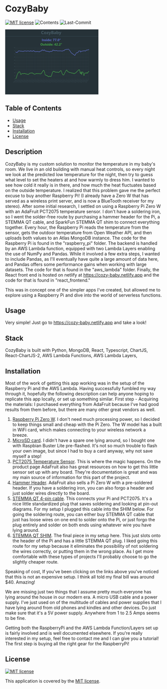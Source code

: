 # CozyBaby
[![MIT license](https://img.shields.io/badge/License-MIT-blue.svg)](https://lbesson.mit-license.org/)
![Contents](https://img.shields.io/github/languages/top/elijah415hz/cozy-baby)
![Last-Commit](https://img.shields.io/github/last-commit/elijah415hz/cozy-baby)

![Screenshot](screenshot.png)

## Table of Contents
* [Usage](#Usage)
* [Stack](#Stack)
* [Installation](#Installation)
* [License](#License)

## Description
CozyBaby is my custom solution to monitor the temperature in my baby's room. We live in an old building with manual heat controls, so every night we look at the predicted low temperature for the night, then try to guess what level to set the heaters at and how warmly to dress him. I wanted to see how cold it really is in there, and how much the heat fluctuates based on the outside temperature. I realized that this problem gave me the perfect excuse to buy another Raspberry Pi! (I already have a Zero W that has served as a wireless print server, and is now a BlueTooth receiver for my stereo). 
After some initial research, I settled on using a Raspberry Pi Zero W with an AdaFruit PCT2075 temperature sensor. I don't have a soldering iron, so I went the solder-free route by purchasing a hammer header for the Pi, a STEMMA QT cable, and SparkFun STEMMA QT shim to connect everything together. Every hour, the Raspberry Pi reads the temperature from the sensor, gets the outdoor temperature from Open Weather API, and then uploads both values to an Atlas MongoDB instance. The code for the Raspberry Pi is found in the "raspberry_pi" folder. 
The backend is handled by an AWS Lambda function, equipped with two Lambda Layers enabling the use of NumPy and Pandas. While it involved a few extra steps, I wanted to include Pandas, as I'll eventually have quite a large amount of data here, and Pandas offers some performance gains when working with large datasets. The code for that is found in the "aws_lambda" folder. 
Finally, the React front end is hosted on netlify at https://cozy-baby.netlify.app and the code for that is found in "react_frontend."

This was in concept one of the simpler apps I've created, but allowed me to explore using a Raspberry Pi and dive into the world of serverless functions.

## Usage
Very simple! Just go to https://cozy-baby.netlify.app and take a look!

## Stack
CozyBaby is built with Python, MongoDB, React, Typescript, ChartJS, React-ChartJS-2, AWS Lambda Functions, AWS Lambda Layers, 

## Installation
Most of the work of getting this app working was in the setup of the Raspberry Pi and the AWS Lambda. Having successfully fumbled my way through it, hopefully the following description can help anyone hoping to replicate this app locally, or set up something similar.
First step - Acquiring the materials:
I purchased everything from AdaFruit because I've had good results from them before, but there are many other great vendors as well.
1. [Raspberry Pi Zero W](https://www.adafruit.com/product/3400). I don't need much processing power, so I decided to keep things small and cheap with the Pi Zero. The W model has a built in WiFi card, which makes connecting to your wireless network a breeze.
2. [MicroSD card](https://www.adafruit.com/product/2820). I didn't have a spare one lying around, so I bought one with Raspbian Buster Lite pre-flashed. It's not so much trouble to flash your own image, but since I had to buy a card anyway, why not save myself a step!
3. [PCT2075 Temperature Sensor](https://www.adafruit.com/product/4369). This is where the magic happens. On the product page AdaFruit also has great resources on how to get this little sensor set up with any board. They're documentation is great and was my main source of information for this part of the project.
4. [Hammer Header](https://www.adafruit.com/product/3662). AdaFruit also sells a Pi Zero W with a pre-soldered header. If you have a soldering iron, you can also forgo a header and just solder wires directly to the board.
5. [STEMMA QT 4-pin cable](https://www.adafruit.com/product/4210). This connects your Pi and PCT2075. It's a nice little standardized plug that saves soldering and looking at pin-out diagrams. For my setup I plugged this cable into the SHIM below. For going the soldering route, you can either buy STEMMA QT cable that just has loose wires on one end to solder onto the Pi, or just forgo the plug entirely and solder on both ends using whatever wire you have lying around.
6. [STEMMA QT SHIM](https://www.adafruit.com/product/4463). The final piece in my setup here. This just slots onto the header of the Pi and has a little STEMMA QT plug. I liked going this route for my setup because it eliminates the possibility of not soldering the wires correctly, or putting them in the wrong place. As I get more comfortable with these types of projects I'll probably choose to go the slightly cheaper route.

Speaking of cost, If you've been clicking on the links above you've noticed that this is not an expensive setup. I think all told my final bill was around $40. Amazing! 

We are missing just two things that I assume pretty much everyone has lying around the house in our modern era. A micro USB cable and a power supply. I've just used on of the multitude of cables and power supplies that I have lying around from old phones and kindles and other devices. Do just make sure that it's a 5V power supply. Anywhere from 1 to 2.5 Amps seems to be fine. 

Getting both the RaspberryPi and the AWS Lambda Function/Layers set up is fairly involved and is well documented elsewhere. If you're really interested in my setup, feel free to contact me and I can give you a tutorial! The first step is buying all the right gear for the RaspberryPi! 

## License
[![MIT license](https://img.shields.io/badge/License-MIT-blue.svg)](https://lbesson.mit-license.org/) 

This application is covered by the [MIT license](https://lbesson.mit-license.org/).
